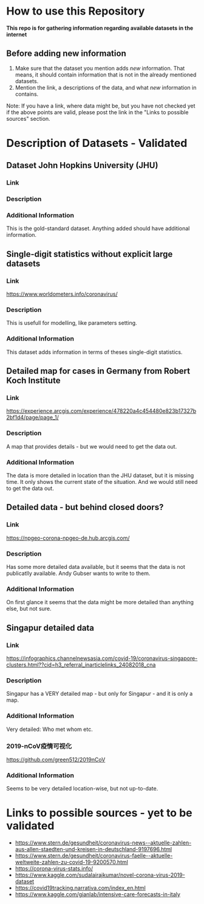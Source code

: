 # How to use this Repository

**This repo is for gathering information regarding available datasets in the internet**

## Before adding new information

1. Make sure that the dataset you mention adds *new* information. That means, it should contain information that is not in the already mentioned datasets.
2. Mention the link, a descriptions of the data, and what *new* information in contains.

Note: If you have a link, where data might be, but you have not checked yet if the above points are valid, please post the link in the "Links to possible sources" section.

# Description of Datasets - Validated

## Dataset John Hopkins University (JHU)

### Link

### Description

### Additional Information

This is the gold-standard dataset.
Anything added should have additional information.

## Single-digit statistics without explicit large datasets

### Link

https://www.worldometers.info/coronavirus/

### Description

This is usefull for modelling, like parameters setting.

### Additional Information

This dataset adds information in terms of theses single-digit statistics.

## Detailed map for cases in Germany from Robert Koch Institute

### Link

https://experience.arcgis.com/experience/478220a4c454480e823b17327b2bf1d4/page/page_1/

### Description

A map that provides details - but we would need to get the data out.

### Additional Information

The data is more detailed in location than the JHU dataset, but it is missing time.
It only shows the current state of the situation.
And we would still need to get the data out.

## Detailed data - but behind closed doors?

### Link

https://npgeo-corona-npgeo-de.hub.arcgis.com/

### Description

Has some more detailed data available, but it seems that the data is not publicatlly available.
Andy Gubser wants to write to them.

### Additional Information

On first glance it seems that the data might be more detailed than anything else, but not sure.

## Singapur detailed data

### Link

https://infographics.channelnewsasia.com/covid-19/coronavirus-singapore-clusters.html??cid=h3_referral_inarticlelinks_24082018_cna

### Description

Singapur has a VERY detailed map - but only for Singapur - and it is only a map.

### Additional Information

Very detailed: Who met whom etc.

### 2019-nCoV疫情可视化

https://github.com/green512/2019nCoV

### Additional Information

Seems to be very detailed location-wise, but not up-to-date.

# Links to possible sources - yet to be validated

- https://www.stern.de/gesundheit/coronavirus-news--aktuelle-zahlen-aus-allen-staedten-und-kreisen-in-deutschland-9197696.html
- https://www.stern.de/gesundheit/coronavirus-faelle--aktuelle-weltweite-zahlen-zu-covid-19-9200570.html
- https://corona-virus-stats.info/
- https://www.kaggle.com/sudalairajkumar/novel-corona-virus-2019-dataset
- https://covid19tracking.narrativa.com/index_en.html
- https://www.kaggle.com/gianlab/intensive-care-forecasts-in-italy
